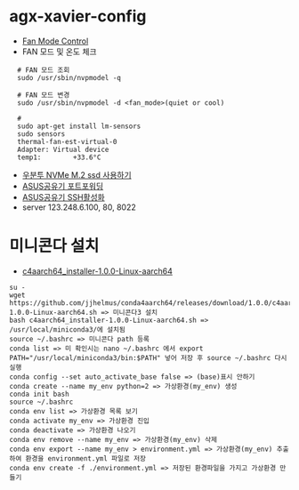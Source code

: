 # agx-xavier-config

- [Fan Mode Control](https://docs.nvidia.com/jetson/l4t/index.html#page/Tegra%2520Linux%2520Driver%2520Package%2520Development%2520Guide%2Fpower_management_jetson_xavier.html%23wwpID0E03M0HA)
- FAN 모드 및 온도 체크
~~~
  # FAN 모드 조회
  sudo /usr/sbin/nvpmodel -q
  
  # FAN 모드 변경
  sudo /usr/sbin/nvpmodel -d <fan_mode>(quiet or cool)
  
  # 
  sudo apt-get install lm-sensors
  sudo sensors
  thermal-fan-est-virtual-0
  Adapter: Virtual device
  temp1:        +33.6°C 
~~~

- [우분투 NVMe M.2 ssd 사용하기](https://promobile.tistory.com/371)
- [ASUS공유기 포트포워딩](https://little-kid.tistory.com/8)
- [ASUS공유기 SSH활성화](https://lightinglife.tistory.com/144)
- server 123.248.6.100, 80, 8022

# 미니콘다 설치
- [c4aarch64_installer-1.0.0-Linux-aarch64](https://qiita.com/PINTO/items/d2054b8ebcbc6c577316)
~~~
su -
wget https://github.com/jjhelmus/conda4aarch64/releases/download/1.0.0/c4aarch64_installer-1.0.0-Linux-aarch64.sh => 미니콘다3 설치
bash c4aarch64_installer-1.0.0-Linux-aarch64.sh => /usr/local/miniconda3/에 설치됨
source ~/.bashrc => 미니콘다 path 등록
conda list => 미 확인시는 nano ~/.bashrc 에서 export PATH="/usr/local/miniconda3/bin:$PATH" 넣어 저장 후 source ~/.bashrc 다시 실행
conda config --set auto_activate_base false => (base)표시 안하기
conda create --name my_env python=2 => 가상환경(my_env) 생성
conda init bash
source ~/.bashrc
conda env list => 가상환경 목록 보기
conda activate my_env => 가상환경 진입
conda deactivate => 가상환경 나오기
conda env remove --name my_env => 가상환경(my_env) 삭제
conda env export --name my_env > environment.yml => 가상환경(my_env) 추출하여 환경을 environment.yml 파일로 저장
conda env create -f ./environment.yml => 저장된 환경파일을 가지고 가상환경 만들기
~~~

